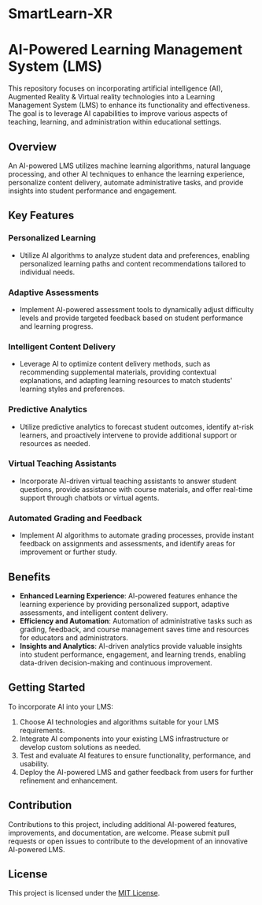 # SmartLearn-XR
# AI-Powered Learning Management System (LMS)

This repository focuses on incorporating artificial intelligence (AI), Augmented Reality & Virtual reality technologies into a Learning Management System (LMS) to enhance its functionality and effectiveness. The goal is to leverage AI capabilities to improve various aspects of teaching, learning, and administration within educational settings.

## Overview

An AI-powered LMS utilizes machine learning algorithms, natural language processing, and other AI techniques to enhance the learning experience, personalize content delivery, automate administrative tasks, and provide insights into student performance and engagement.

## Key Features

### Personalized Learning
- Utilize AI algorithms to analyze student data and preferences, enabling personalized learning paths and content recommendations tailored to individual needs.

### Adaptive Assessments
- Implement AI-powered assessment tools to dynamically adjust difficulty levels and provide targeted feedback based on student performance and learning progress.

### Intelligent Content Delivery
- Leverage AI to optimize content delivery methods, such as recommending supplemental materials, providing contextual explanations, and adapting learning resources to match students' learning styles and preferences.

### Predictive Analytics
- Utilize predictive analytics to forecast student outcomes, identify at-risk learners, and proactively intervene to provide additional support or resources as needed.

### Virtual Teaching Assistants
- Incorporate AI-driven virtual teaching assistants to answer student questions, provide assistance with course materials, and offer real-time support through chatbots or virtual agents.

### Automated Grading and Feedback
- Implement AI algorithms to automate grading processes, provide instant feedback on assignments and assessments, and identify areas for improvement or further study.

## Benefits

- **Enhanced Learning Experience**: AI-powered features enhance the learning experience by providing personalized support, adaptive assessments, and intelligent content delivery.
- **Efficiency and Automation**: Automation of administrative tasks such as grading, feedback, and course management saves time and resources for educators and administrators.
- **Insights and Analytics**: AI-driven analytics provide valuable insights into student performance, engagement, and learning trends, enabling data-driven decision-making and continuous improvement.

## Getting Started

To incorporate AI into your LMS:
1. Choose AI technologies and algorithms suitable for your LMS requirements.
2. Integrate AI components into your existing LMS infrastructure or develop custom solutions as needed.
3. Test and evaluate AI features to ensure functionality, performance, and usability.
4. Deploy the AI-powered LMS and gather feedback from users for further refinement and enhancement.

## Contribution

Contributions to this project, including additional AI-powered features, improvements, and documentation, are welcome. Please submit pull requests or open issues to contribute to the development of an innovative AI-powered LMS.

## License

This project is licensed under the [MIT License](LICENSE).
